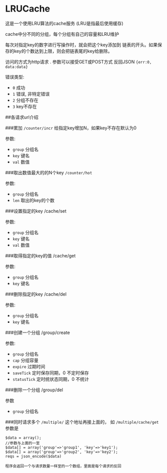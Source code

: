 LRUCache
=========

这是一个使用LRU算法的cache服务 (LRU是指最后使用缓存)

cache中分不同的分组，每个分组有自己的容量和LRU维护

每次对指定key的数字进行写操作时，就会把这个key添加到
链表的开头。如果保存的key的个数达到上限，则会把链表尾的key给删除。

访问的方式为http请求 .
参数可以接受GET或POST方式
反回JSON `{err:0, data:data}`

错误类型:
* `0` 成功
* `1` 错误, 非特定错误
* `2` 分组不存在
* `3` key不存在

##各请求url介绍

###累加
`/counter/incr`
给指定key增加N，如果key不存在默认为0

参数:
* `group` 分组名
* `key` 键名
* `val` 数值

###取出数值最大的的N个key
`/counter/hot`

参数:
* `group` 分组名
* `len` 取出的key的个数

###设置指定的key
/cache/set

参数:
* `group` 分组名
* `key` 键名
* `val` 数值

###取得指定的key的值
/cache/get

参数:
* `group` 分组名
* `key` 键名

###删除指定的key
/cache/del

参数:
* `group` 分组名
* `key` 键名

###创建一个分组
/group/create

参数:
* `group` 分组名
* `cap`   分组容量
* `expire` 过期时间
* `saveTick`   定时保存同期，0 不定时保存
* `statusTick` 定时统状态同期，0 不统计

###删除一个分组
/group/del

参数
* `group` 分组名

###同时请求多个
`/multiple/` 这个地址再接上面的， 如 `/multiple/cache/get` 
参数是

	$data = array();
	//参数与上面的一至
	$data[] = array('group'=>'group1', 'key'=>'key1');
	$data[] = array('group'=>'group2', 'key'=>'key2');
	reqs = json_encode($data)

	程序会返回一个与请求数量一样至的一个数组，里面是每个请求的反回

